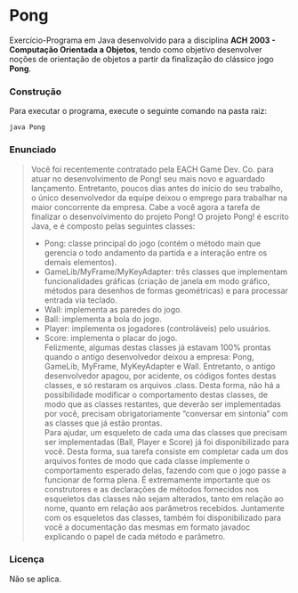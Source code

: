 # **Pong**
Exercício-Programa em Java desenvolvido para a disciplina **ACH 2003 - Computação Orientada a Objetos**, tendo como objetivo desenvolver noções de orientação de objetos a partir da finalização do clássico jogo **Pong**.

### **Construção**
Para executar o programa, execute o seguinte comando na pasta raiz:
```
java Pong
```

### **Enunciado** 
>Você foi recentemente contratado pela EACH Game Dev. Co. para atuar no desenvolvimento de Pong! seu mais novo e aguardado lançamento. Entretanto, poucos dias antes do início do seu trabalho, o único desenvolvedor da equipe deixou o emprego para trabalhar na maior concorrente da empresa. Cabe a você agora a tarefa de finalizar o desenvolvimento do projeto Pong! O projeto Pong! é escrito Java, e é composto pelas seguintes classes:
>- Pong: classe principal do jogo (contém o método main que gerencia o todo andamento da partida e a interação entre os demais elementos).
>- GameLib/MyFrame/MyKeyAdapter: três classes que implementam funcionalidades gráficas (criação de janela em modo gráfico, métodos para desenhos de formas geométricas) e para processar entrada via teclado.
>- Wall: implementa as paredes do jogo.
>- Ball: implementa a bola do jogo.
>- Player: implementa os jogadores (controláveis) pelo usuários.
>- Score: implementa o placar do jogo.\
>Felizmente, algumas destas classes já estavam 100% prontas quando o antigo desenvolvedor deixou a empresa: Pong, GameLib, MyFrame, MyKeyAdapter e Wall. Entretanto, o antigo desenvolvedor apagou, por acidente, os códigos fontes destas classes, e só restaram os arquivos .class. Desta forma, não há a possibilidade modificar o comportamento destas classes, de modo que as classes restantes, que deverão ser implementadas por você, precisam obrigatoriamente “conversar em sintonia” com as classes que já estão prontas.  
>Para ajudar, um esqueleto de cada uma das classes que precisam ser implementadas (Ball, Player e Score) já foi disponibilizado para você. Desta forma, sua tarefa consiste em completar cada um dos arquivos fontes de modo que cada classe implemente o comportamento esperado delas, fazendo com que o jogo passe a funcionar de forma plena. É extremamente importante que os construtores e as declarações de métodos fornecidos nos esqueletos das classes não sejam alterados, tanto em relação ao nome, quanto em relação aos parâmetros recebidos. Juntamente com os esqueletos das classes, também foi disponibilizado para você a documentação das mesmas em formato javadoc explicando o papel de cada método e parâmetro.

### **Licença**
Não se aplica.
